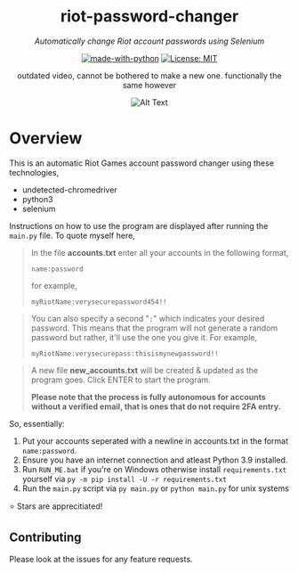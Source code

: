 <div align="center">

# riot-password-changer
<i>Automatically change Riot account passwords using Selenium
</i>

[![made-with-python](https://img.shields.io/badge/Made%20with-Python-1f425f.svg)](https://www.python.org/)
[![License: MIT](https://img.shields.io/badge/License-MIT-yellow.svg)](https://opensource.org/licenses/MIT)

<p>outdated video, cannot be bothered to make a new one. functionally the same however</p>

![Alt Text](https://cdn.discordapp.com/attachments/995797406404857977/1083164624704249876/cli-first-gig.gif)
</div>

# Overview

This is an automatic Riot Games account password changer using these technologies,
- undetected-chromedriver
- python3
- selenium

Instructions on how to use the program are displayed after running the `main.py` file. To quote myself here,

> In the file **accounts.txt** enter all your accounts in the following format,
> 
> `name:password`
> 
> for example,
> 
> `myRiotName:verysecurepassword454!!`

> You can also specify a second "`:`" which indicates your desired password. This means that the program will not generate a random password but rather, it'll use the one you give it. For example,
>
> `myRiotName:verysecurepass:thisismynewpassword!!`
>

> A new file **new_accounts.txt** will be created & updated as the program goes. Click ENTER to start the program.
>
> **Please note that the process is fully autonomous for accounts without a verified email, that is ones that do not require 2FA entry.**

So, essentially:

1. Put your accounts seperated with a newline in accounts.txt in the format `name:password`.
2. Ensure you have an internet connection and atleast Python 3.9 installed.
2. Run `RUN_ME.bat` if you're on Windows otherwise install `requirements.txt` yourself via `py -m pip install -U -r requirements.txt`
3. Run the `main.py` script via `py main.py` or `python main.py` for unix systems

⭐ Stars are apprecitiated!

## Contributing

Please look at the issues for any feature requests. 

